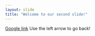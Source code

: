 ```yaml
---
layout: slide
title: "Welcome to our second slide!"
---
```

[Google link](https://google.com)
Use the left arrow to go back!
